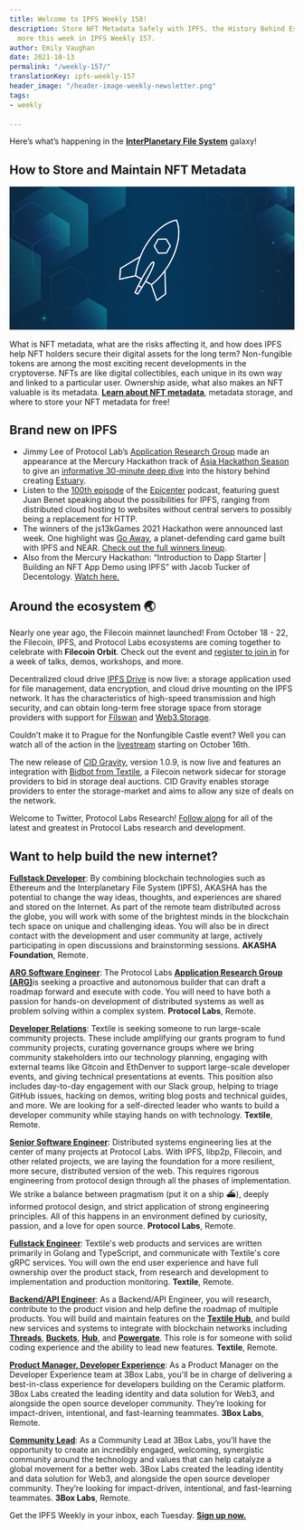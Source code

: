 ```yaml
---
title: Welcome to IPFS Weekly 158!
description: Store NFT Metadata Safely with IPFS, the History Behind Estuary, and
  more this week in IPFS Weekly 157.
author: Emily Vaughan
date: 2021-10-13
permalink: "/weekly-157/"
translationKey: ipfs-weekly-157
header_image: "/header-image-weekly-newsletter.png"
tags:
- weekly

---
```

Here’s what’s happening in the [**InterPlanetary File System**](https://ipfs.io/) galaxy!

## **How to Store and Maintain NFT Metadata**

![](../assets/release-notes-placeholder-2b442ee5.png)

What is NFT metadata, what are the risks affecting it, and how does IPFS help NFT holders secure their digital assets for the long term? Non-fungible tokens are among the most exciting recent developments in the cryptoverse. NFTs are like digital collectibles, each unique in its own way and linked to a particular user. Ownership aside, what also makes an NFT valuable is its metadata. [**Learn about NFT metadata**](https://blog.ipfs.io/how-to-store-and-maintain-nft-metadata/), metadata storage, and where to store your NFT metadata for free!

## **Brand new on IPFS**

* Jimmy Lee of Protocol Lab’s [Application Research Group](https://arg.protocol.ai/) made an appearance at the Mercury Hackathon track of [Asia Hackathon Season](https://hackathons.filecoin.io/asia-hackathon-season/) to give an [informative 30-minute deep dive](https://www.youtube.com/watch?v=Me2KfIObx5I) into the history behind creating [Estuary](https://estuary.tech/).
* Listen to the [100th episode](https://podcasts.apple.com/us/podcast/juan-benet-ipfs-decentralizing-the-web-with/id792338939?i=1000437366979) of the [Epicenter](https://epicenter.tv/) podcast, featuring guest Juan Benet speaking about the possibilities for IPFS, ranging from distributed cloud hosting to websites without central servers to possibly being a replacement for HTTP.
* The winners of the js13kGames 2021 Hackathon were announced last week. One highlight was [Go Away](https://js13kgames.com/entries/go-away), a planet-defending card game built with IPFS and NEAR. [Check out the full winners lineup](https://medium.com/js13kgames/js13kgames-2021-winners-top-in-criteria-and-expert-picks-cf4a0544fd45).
* Also from the Mercury Hackathon: “Introduction to Dapp Starter | Building an NFT App Demo using IPFS” with Jacob Tucker of Decentology. [Watch here.](https://www.youtube.com/watch?v=iylqoU04-VM)

## Around the ecosystem 🌏

Nearly one year ago, the Filecoin mainnet launched! From October 18 - 22, the Filecoin, IPFS, and Protocol Labs ecosystems are coming together to celebrate with **Filecoin Orbit**. Check out the event and [register to join in](http://orbit.filecoin.io/) for a week of talks, demos, workshops, and more.

Decentralized cloud drive [IPFS Drive](https://www.ipfsdrive.com/) is now live: a storage application used for file management, data encryption, and cloud drive mounting on the IPFS network. It has the characteristics of high-speed transmission and high security, and can obtain long-term free storage space from storage providers with support for [Filswan](https://filswan.com/#/dashboard) and [Web3.Storage](https://web3.storage/).

Couldn’t make it to Prague for the Nonfungible Castle event? Well you can watch all of the action in the [livestream](https://www.nfcastle.com/streaming) starting on October 16th.

The new release of [CID Gravity](https://filecoinproject.slack.com/archives/CEHTVSEG6/p1633430657466700), version 1.0.9, is now live and features an integration with [Bidbot from Textile](https://github.com/textileio/bidbot), a Filecoin network sidecar for storage providers to bid in storage deal auctions. CID Gravity enables storage providers to enter the storage-market and aims to allow any size of deals on the network.

Welcome to Twitter, Protocol Labs Research! [Follow along](https://twitter.com/ProtoResearch) for all of the latest and greatest in Protocol Labs research and development.

## Want to help build the new internet?

[**Fullstack Developer**](https://weworkremotely.com/remote-jobs/akasha-foundation-fullstack-developer): By combining blockchain technologies such as Ethereum and the Interplanetary File System (IPFS), AKASHA has the potential to change the way ideas, thoughts, and experiences are shared and stored on the Internet. As part of the remote team distributed across the globe, you will work with some of the brightest minds in the blockchain tech space on unique and challenging ideas. You will also be in direct contact with the development and user community at large, actively participating in open discussions and brainstorming sessions. **AKASHA Foundation**, Remote.

[**ARG Software Engineer**](https://arg.protocol.ai/job-software-engineer): The Protocol Labs [**Application Research Group (ARG)**](https://arg.protocol.ai/)is seeking a proactive and autonomous builder that can draft a roadmap forward and execute with code. You will need to have both a passion for hands-on development of distributed systems as well as problem solving within a complex system. **Protocol Labs**, Remote.

[**Developer Relations**](https://boards.greenhouse.io/textileio/jobs/4075619004): Textile is seeking someone to run large-scale community projects. These include amplifying our grants program to fund community projects, curating governance groups where we bring community stakeholders into our technology planning, engaging with external teams like Gitcoin and EthDenver to support large-scale developer events, and giving technical presentations at events. This position also includes day-to-day engagement with our Slack group, helping to triage GitHub issues, hacking on demos, writing blog posts and technical guides, and more. We are looking for a self-directed leader who wants to build a developer community while staying hands on with technology. **Textile**, Remote.

[**Senior Software Engineer**](https://jobs.lever.co/protocol/3490e571-4d47-487e-a47f-b02f08668290): Distributed systems engineering lies at the center of many projects at Protocol Labs. With IPFS, libp2p, Filecoin, and other related projects, we are laying the foundation for a more resilient, more secure, distributed version of the web. This requires rigorous engineering from protocol design through all the phases of implementation. We strike a balance between pragmatism (put it on a ship :ferry:), deeply informed protocol design, and strict application of strong engineering principles. All of this happens in an environment defined by curiosity, passion, and a love for open source. **Protocol Labs**, Remote.

[**Fullstack Engineer**](https://boards.greenhouse.io/textileio/jobs/4017984004): Textile's web products and services are written primarily in Golang and TypeScript, and communicate with Textile's core gRPC services. You will own the end user experience and have full ownership over the product stack, from research and development to implementation and production monitoring. **Textile**, Remote.

[**Backend/API Engineer**](https://boards.greenhouse.io/textileio/jobs/4017981004): As a Backend/API Engineer, you will research, contribute to the product vision and help define the roadmap of multiple products. You will build and maintain features on the [**Textile Hub**](https://github.com/textileio/textile), and build new services and systems to integrate with blockchain networks including [**Threads**](https://github.com/textileio/go-threads), [**Buckets**](https://github.com/textileio/go-buckets), [**Hub**](https://github.com/textileio/textile), and [**Powergate**](https://github.com/textileio/powergate). This role is for someone with solid coding experience and the ability to lead new features. **Textile**, Remote.

[**Product Manager, Developer Experience**](https://jobs.lever.co/3box/68e3cf44-5ee8-4b2a-b872-bca815bf5caf): As a Product Manager on the Developer Experience team at 3Box Labs, you'll be in charge of delivering a best-in-class experience for developers building on the Ceramic platform. 3Box Labs created the leading identity and data solution for Web3, and alongside the open source developer community. They’re looking for impact-driven, intentional, and fast-learning teammates. **3Box Labs**, Remote.

[**Community Lead**](https://jobs.lever.co/3box/cac4d9b2-4822-4c91-99b8-16c5d3dd75b6): As a Community Lead at 3Box Labs, you’ll have the opportunity to create an incredibly engaged, welcoming, synergistic community around the technology and values that can help catalyze a global movement for a better web. 3Box Labs created the leading identity and data solution for Web3, and alongside the open source developer community. They’re looking for impact-driven, intentional, and fast-learning teammates. **3Box Labs**, Remote.

Get the IPFS Weekly in your inbox, each Tuesday. [**Sign up now.**](https://ipfs.us4.list-manage.com/subscribe?u=25473244c7d18b897f5a1ff6b&id=cad54b2230)
